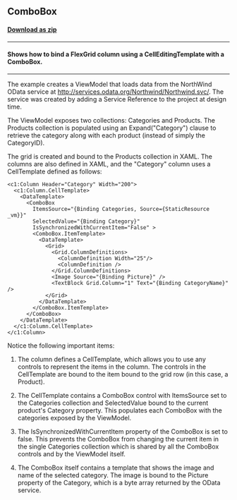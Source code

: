 ## ComboBox
#### [Download as zip](https://downgit.github.io/#/home?url=https://github.com/GrapeCity/ComponentOne-WPF-Samples/tree/master/\NET_4.5.2\C1.WPF.FlexGrid\CS\ComboBox\ComboBox)
____
#### Shows how to bind a FlexGrid column using a CellEditingTemplate with a ComboBox.
____
The example creates a ViewModel that loads data from the NorthWind OData
service at http://services.odata.org/Northwind/Northwind.svc/. The service
was created by adding a Service Reference to the project at design time.

The ViewModel exposes two collections: Categories and Products. The Products
collection is populated using an Expand("Category") clause to retrieve the
category along with each product (instead of simply the CategoryID).

The grid is created and bound to the Products collection in XAML. The columns
are also defined in XAML, and the "Category" column uses a CellTemplate
defined as follows:

```
<c1:Column Header="Category" Width="200">
  <c1:Column.CellTemplate>
    <DataTemplate>
      <ComboBox
        ItemsSource="{Binding Categories, Source={StaticResource _vm}}"
        SelectedValue="{Binding Category}"
        IsSynchronizedWithCurrentItem="False" >
        <ComboBox.ItemTemplate>
          <DataTemplate>
            <Grid>
              <Grid.ColumnDefinitions>
                <ColumnDefinition Width="25"/>
                <ColumnDefinition />
              </Grid.ColumnDefinitions>
              <Image Source="{Binding Picture}" />
              <TextBlock Grid.Column="1" Text="{Binding CategoryName}" />
            </Grid>
          </DataTemplate>
        </ComboBox.ItemTemplate>
      </ComboBox>
    </DataTemplate>
  </c1:Column.CellTemplate>
</c1:Column>
```
Notice the following important items:

1) The column defines a CellTemplate, which allows you to use any controls to
represent the items in the column. The controls in the CellTemplate are bound
to the item bound to the grid row (in this case, a Product).

2) The CellTemplate contains a ComboBox control with ItemsSource set to the 
Categories collection and SelectedValue bound to the current product's Category
property. This populates each ComboBox with the categories exposed by the
ViewModel.

3) The IsSynchronizedWithCurrentItem property of the ComboBox is set to false.
This prevents the ComboBox from changing the current item in the single Categories
collection which is shared by all the ComboBox controls and by the ViewModel itself.

4) The ComboBox itself contains a template that shows the image and name of the 
selected category. The image is bound to the Picture property of the Category, which
is a byte array returned by the OData service.

